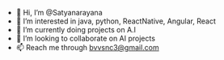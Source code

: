 - 👋 Hi, I’m @Satyanarayana
- 👀 I’m interested in java, python, ReactNative, Angular, React
- 🌱 I’m currently doing projects on A.I
- 💞️ I’m looking to collaborate on AI projects 
- 📫 Reach me through bvvsnc3@gmail.com

<!---
BodduSatya/BodduSatya is a ✨ special ✨ repository because its `README.md` (this file) appears on your GitHub profile.
You can click the Preview link to take a look at your changes...
--->
